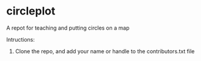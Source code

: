 circleplot
==========

A repot for teaching and putting circles on a map

Intructions:
1. Clone the repo, and add your name or handle to the contributors.txt file

